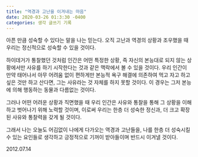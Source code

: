 ```yaml
---
title: "역경과 고난을 이겨내는 마음"
date: 2020-03-26 01:3:30 -0400
categories: 생각 글쓰기 기록
---
```


아픈 만큼 성숙할 수 있다는 말을 나는 믿는다.
오직 고난과 역경의 상황과 조우했을 때 우리는 정신적으로 성숙할 수 있을 것이다.

하이데거가 통찰했던 것처럼 인간은 어떤 특정한 상황, 즉 자신의 본능대로 되지 않는 상황에서만 사유를 하기 시작한다는 것과 같은 맥락에서 볼 수 있을 것이다.
우리 인간이 만약 태어나서 아무 어려움 없이 편하게만 본능적 욕구 해결에 의존하여 먹고 자고 하고 싶은 것만 하고 산다면, 그는 사유라는 것 자체를 하지 못할 것이다.
이 경우는 그저 본능에 의해 행동하는 동물과 다름없는 것이다.

그러나 어떤 어려운 상황과 직면했을 때 우리 인간은 사유와 통찰을 통해 그 상황을 이해하고 벗어나기 위해 노력할 것이며, 이로써 우리는 한층 더 성숙한 정신과, 더 크고 확장된 사유와 통찰력을 갖게 될 것이다.

그래서 나는 오늘도 어김없이 나에게 다가오는 역경과 고난들을, 나를 한층 더 성숙시킬 수 있는 요인들로 생각하고 긍정적으로 기꺼이 받아들이며 반드시 이겨낼 것이다.


2012.07.14
